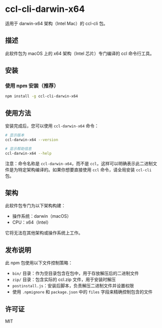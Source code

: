 # ccl-cli-darwin-x64

适用于 darwin-x64 架构（Intel Mac）的 ccl-cli 包。

## 描述

此软件包为 macOS 上的 x64 架构（Intel 芯片）专门编译的 ccl 命令行工具。

## 安装

### 使用 npm 安装（推荐）

```bash
npm install -g ccl-cli-darwin-x64
```

## 使用方法

安装完成后，您可以使用 `ccl-darwin-x64` 命令：

```bash
# 显示版本
ccl-darwin-x64 --version

# 显示帮助信息
ccl-darwin-x64 --help
```

注意：命令名称是 `ccl-darwin-x64`，而不是 `ccl`，这样可以明确表示此二进制文件是为特定架构编译的。如果你想要直接使用 `ccl` 命令，请全局安装 `ccl-cli` 包。

## 架构

此软件包专门为以下架构构建：
- 操作系统：darwin（macOS）
- CPU：x64（Intel）

它将无法在其他架构或操作系统上工作。

## 发布说明

此 npm 包使用以下文件控制策略：
- `bin/` 目录：作为空目录包含在包中，用于存放解压后的二进制文件
- `zip/` 目录：包含实际的 ccl.zip 文件，用于安装时解压
- `postinstall.js`：安装后脚本，负责解压二进制文件并设置权限
- 使用 `.npmignore` 和 `package.json` 中的 `files` 字段来精确控制包含的文件

## 许可证

MIT